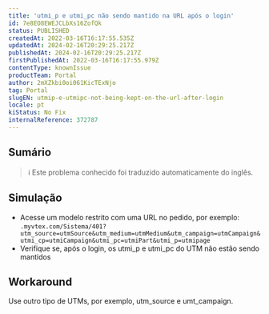 ```yaml
---
title: 'utmi_p e utmi_pc não sendo mantido na URL após o login'
id: 7e8EO8EWEJCLbXs16ZofQk
status: PUBLISHED
createdAt: 2022-03-16T16:17:55.535Z
updatedAt: 2024-02-16T20:29:25.217Z
publishedAt: 2024-02-16T20:29:25.217Z
firstPublishedAt: 2022-03-16T16:17:55.979Z
contentType: knownIssue
productTeam: Portal
author: 2mXZkbi0oi061KicTExNjo
tag: Portal
slugEN: utmip-e-utmipc-not-being-kept-on-the-url-after-login
locale: pt
kiStatus: No Fix
internalReference: 372787
---
```


## Sumário

>ℹ️ Este problema conhecido foi traduzido automaticamente do inglês.



## Simulação


- Acesse um modelo restrito com uma URL no pedido, por exemplo: `.myvtex.com/Sistema/401?utm_source=utmSource&utm_medium=utmMedium&utm_campaign=utmCampaign&utmi_cp=utmiCampaign&utmi_pc=utmiPart&utmi_p=utmipage`
- Verifique se, após o login, os utmi_p e utmi_pc do UTM não estão sendo mantidos



## Workaround


Use outro tipo de UTMs, por exemplo, utm_source e umt_campaign.

